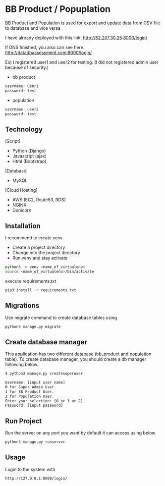 # BB Product / Popuplation
BB Product and Population is used for export and update data from CSV file to database and vice versa

I have already deployed with this link.
http://52.207.30.25:8000/login/

If DNS finished, you also can see here.
http://datadbassessment.com:8000/login/

Ex) I registered user1 and user2 for testing. (I did not registered admin user because of security.)

- bb product
```bash
username: user1
password: test
```
- population
```bash
username: user2
password: test
```

## Technology

[Script]
- Python (Django)
- Javascript (ajax)
- Html (Bootstrap)

[Database]
- MySQL

[Cloud Hosting]
- AWS (EC2, Route53, RDS)
- NGINX
- Gunicorn

## Installation

I recommend to create venv.
- Create a project directory
- Change into the project directory
- Run venv and stay activate
```bash
python3 -m venv <name_of_virtualenv>
source <name_of_virtualenv>/bin/activate
```

execute requirements.txt
```bash
pip3 install -r requirements.txt 
```
## Migrations
Use migrate command to create database tables using 
```bash
python3 manage.py migrate
```
## Create database manager
This application has two different database (bb_product and population table).
To create database manager, you should create a db manager following below.
```bash
$ python3 manage.py createsuperuser

Username: [input user name]
0 for Super Admin User.
1 for BB Product User.
2 for Population User.
Enter your selection: [0 or 1 or 2]
Password: [input password]
```
## Run Project
Run the server on any port you want by default it can access using below
```bash
python3 manage.py runserver
```
## Usage
Login to the system with
```bash
http://127.0.0.1:8000/login/
```

